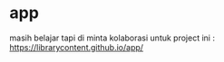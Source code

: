 # app

masih belajar tapi di minta kolaborasi untuk project ini : https://librarycontent.github.io/app/


